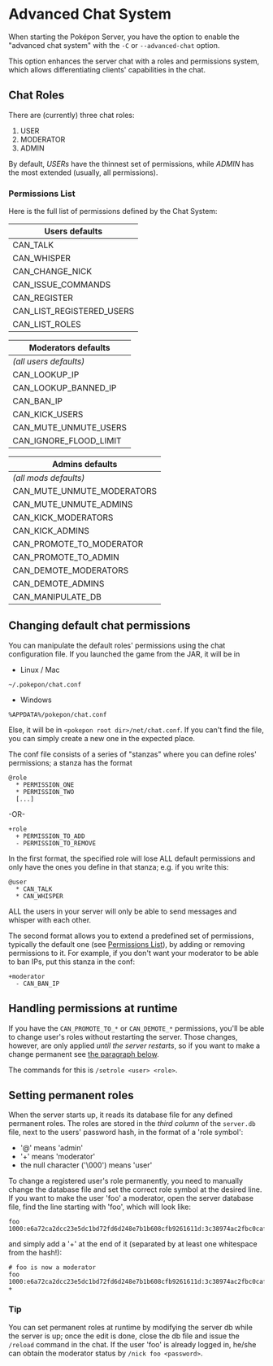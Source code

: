Advanced Chat System
===================================================

When starting the Poképon Server, you have the option to enable the
"advanced chat system" with the `-C` or `--advanced-chat` option.

This option enhances the server chat with a roles and permissions system,
which allows differentiating clients' capabilities in the chat.

Chat Roles
---------------------------------------------------
There are (currently) three chat roles:  
1. USER  
2. MODERATOR  
3. ADMIN  

By default, *USERs* have the thinnest set of permissions, while *ADMIN* has 
the most extended (usually, all permissions).

### Permissions List
Here is the full list of permissions defined by the Chat System:

| Users defaults             |
| -------------------------- |
| CAN_TALK                   |
| CAN_WHISPER                |
| CAN_CHANGE_NICK            |
| CAN_ISSUE_COMMANDS         |
| CAN_REGISTER               |
| CAN_LIST_REGISTERED_USERS  |
| CAN_LIST_ROLES             |

| Moderators defaults        |
| -------------------------- |
| *(all users defaults)*     |
| CAN_LOOKUP_IP              |
| CAN_LOOKUP_BANNED_IP       |
| CAN_BAN_IP                 |
| CAN_KICK_USERS             |
| CAN_MUTE_UNMUTE_USERS      |
| CAN_IGNORE_FLOOD_LIMIT     |

| Admins defaults            |
| -------------------------- |
| *(all mods defaults)*      |
| CAN_MUTE_UNMUTE_MODERATORS |
| CAN_MUTE_UNMUTE_ADMINS     |
| CAN_KICK_MODERATORS        |
| CAN_KICK_ADMINS            |
| CAN_PROMOTE_TO_MODERATOR   |
| CAN_PROMOTE_TO_ADMIN       |
| CAN_DEMOTE_MODERATORS      |
| CAN_DEMOTE_ADMINS          |
| CAN_MANIPULATE_DB          |

Changing default chat permissions
-------------------------------------------------------------------
You can manipulate the default roles' permissions using the chat configuration file.
If you launched the game from the JAR, it will be in
* Linux / Mac
```
~/.pokepon/chat.conf
```
* Windows
```
%APPDATA%/pokepon/chat.conf
```

Else, it will be in `<pokepon root dir>/net/chat.conf`. If you can't find the file, you
can simply create a new one in the expected place.

The conf file consists of a series of "stanzas" where you can define roles' permissions;
a stanza has the format
```
@role
  * PERMISSION_ONE
  * PERMISSION_TWO
  [...]
```
-OR-
```
+role
  + PERMISSION_TO_ADD
  - PERMISSION_TO_REMOVE
```

In the first format, the specified role will lose ALL default permissions and only have the
ones you define in that stanza; e.g. if you write this:
```
@user
  * CAN_TALK
  * CAN_WHISPER
```

ALL the users in your server will only be able to send messages and whisper with each other.

The second format allows you to extend a predefined set of permissions, typically the default
one (see [Permissions List](#permissions-list)), by adding or removing permissions to it.
For example, if you don't want your moderator to be able to ban IPs, put this stanza in the conf:
```
+moderator
  - CAN_BAN_IP
```

Handling permissions at runtime
----------------------------------------------------------------
If you have the `CAN_PROMOTE_TO_*` or `CAN_DEMOTE_*` permissions, you'll be able to change
user's roles without restarting the server. Those changes, however, are only applied
*until the server restarts*, so if you want to make a change permanent see 
[the paragraph below](#setting-permanent-roles).

The commands for this is `/setrole <user> <role>`. 

Setting permanent roles
----------------------------------------------------------------
When the server starts up, it reads its database file for any defined permanent roles.
The roles are stored in the *third column* of the `server.db` file, next to the users'
password hash, in the format of a 'role symbol':
* '@' means 'admin'
* '+' means 'moderator'
* the null character ('\000') means 'user'

To change a registered user's role permanently, you need to manually change the database
file and set the correct role symbol at the desired line.
If you want to make the user 'foo' a moderator, open the server database file, find the
line starting with 'foo', which will look like:
```
foo	1000:e6a72ca2dcc23e5dc1bd72fd6d248e7b1b608cfb9261611d:3c38974ac2fbc0caf624a675bd6848a66ea4db20946ca1ab 
```
and simply add a '+' at the end of it (separated by at least one whitespace from the hash!):
```
# foo is now a moderator
foo	1000:e6a72ca2dcc23e5dc1bd72fd6d248e7b1b608cfb9261611d:3c38974ac2fbc0caf624a675bd6848a66ea4db20946ca1ab +
```

### Tip
You can set permanent roles at runtime by modifying the server db while the server is up; once the edit is done,
close the db file and issue the `/reload` command in the chat. If the user 'foo' is already logged in, he/she
can obtain the moderator status by `/nick foo <password>`.
